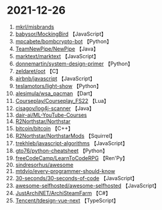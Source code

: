 # 2021-12-26

1. [mkrl/misbrands](https://github.com/mkrl/misbrands) 
2. [babysor/MockingBird](https://github.com/babysor/MockingBird) 【JavaScript】
3. [mpcabete/bombcrypto-bot](https://github.com/mpcabete/bombcrypto-bot) 【Python】
4. [TeamNewPipe/NewPipe](https://github.com/TeamNewPipe/NewPipe) 【Java】
5. [marktext/marktext](https://github.com/marktext/marktext) 【JavaScript】
6. [donnemartin/system-design-primer](https://github.com/donnemartin/system-design-primer) 【Python】
7. [zeldaret/oot](https://github.com/zeldaret/oot) 【C】
8. [airbnb/javascript](https://github.com/airbnb/javascript) 【JavaScript】
9. [teslamotors/light-show](https://github.com/teslamotors/light-show) 【Python】
10. [alesimula/wsa_pacman](https://github.com/alesimula/wsa_pacman) 【Dart】
11. [Courseplay/Courseplay_FS22](https://github.com/Courseplay/Courseplay_FS22) 【Lua】
12. [cisagov/log4j-scanner](https://github.com/cisagov/log4j-scanner) 【Java】
13. [dair-ai/ML-YouTube-Courses](https://github.com/dair-ai/ML-YouTube-Courses) 
14. [R2Northstar/Northstar](https://github.com/R2Northstar/Northstar) 
15. [bitcoin/bitcoin](https://github.com/bitcoin/bitcoin) 【C++】
16. [R2Northstar/NorthstarMods](https://github.com/R2Northstar/NorthstarMods) 【Squirrel】
17. [trekhleb/javascript-algorithms](https://github.com/trekhleb/javascript-algorithms) 【JavaScript】
18. [gto76/python-cheatsheet](https://github.com/gto76/python-cheatsheet) 【Python】
19. [freeCodeCamp/LearnToCodeRPG](https://github.com/freeCodeCamp/LearnToCodeRPG) 【Ren'Py】
20. [sindresorhus/awesome](https://github.com/sindresorhus/awesome) 
21. [mtdvio/every-programmer-should-know](https://github.com/mtdvio/every-programmer-should-know) 
22. [30-seconds/30-seconds-of-code](https://github.com/30-seconds/30-seconds-of-code) 【JavaScript】
23. [awesome-selfhosted/awesome-selfhosted](https://github.com/awesome-selfhosted/awesome-selfhosted) 【JavaScript】
24. [JustArchiNET/ArchiSteamFarm](https://github.com/JustArchiNET/ArchiSteamFarm) 【C#】
25. [Tencent/tdesign-vue-next](https://github.com/Tencent/tdesign-vue-next) 【TypeScript】
